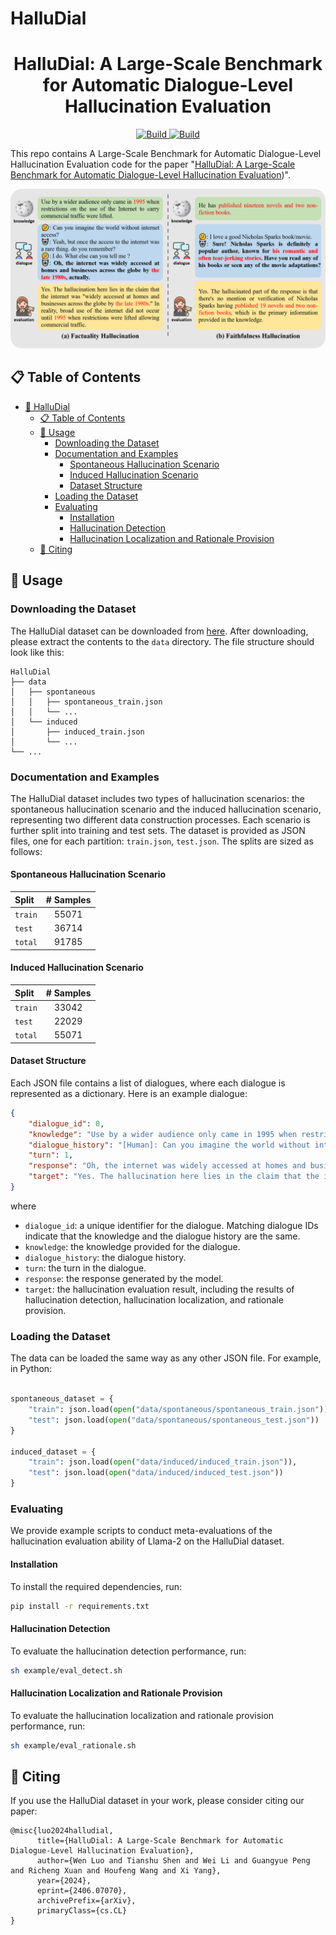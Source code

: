 # HalluDial
<h1 align="center">HalluDial: A Large-Scale Benchmark for Automatic Dialogue-Level Hallucination Evaluation</h1>
<p align="center">
    <a href="https://arxiv.org/abs/2406.07070">
            <img alt="Build" src="http://img.shields.io/badge/cs.CV-arXiv%3A2406.07070-B31B1B.svg">
    </a>
    <a href="[https://huggingface.co/datasets/MLVU/MVLU](https://drive.google.com/drive/folders/19POyHTlLc3iQKKR4oonZzIGLEQ94Wyjl)">
        <img alt="Build" src="https://img.shields.io/badge/ Dataset-HalluDial Benchmark-yellow">
    </a>
</p>

This repo contains A Large-Scale Benchmark for Automatic Dialogue-Level Hallucination Evaluation code for the paper "[HalluDial: A Large-Scale Benchmark for Automatic Dialogue-Level Hallucination Evaluation](https://arxiv.org/abs/2406.07070))".


![HalluDial](img/data_sample.png)

## 📋 Table of Contents

- [🧩 HalluDial](#-halludial)
  - [📋 Table of Contents](#-table-of-contents)
  - [📖 Usage](#-usage)
    - [Downloading the Dataset](#downloading-the-dataset)
    - [Documentation and Examples](#documentation-and-examples)
      - [Spontaneous Hallucination Scenario](#spontaneous-hallucination-scenario)
      - [Induced Hallucination Scenario](#induced-hallucination-scenario)
      - [Dataset Structure](#dataset-structure)
    - [Loading the Dataset](#loading-the-dataset)
    - [Evaluating](#evaluating)
      - [Installation](#installation)
      - [Hallucination Detection](#hallucination-detection)
      - [Hallucination Localization and Rationale Provision](#hallucination-localization-and-rationale-provision)
  - [📝 Citing](#-citing)

## 📖 Usage

### Downloading the Dataset

The HalluDial dataset can be downloaded from [here](https://drive.google.com/drive/folders/19POyHTlLc3iQKKR4oonZzIGLEQ94Wyjl?usp=sharing). After downloading, please extract the contents to the `data` directory. The file structure should look like this:

```
HalluDial
├── data
│   ├── spontaneous
│   │   ├── spontaneous_train.json
│   │   └── ...
│   └── induced
│       ├── induced_train.json
│       └── ...
└── ...
```

### Documentation and Examples

The HalluDial dataset includes two types of hallucination scenarios: the spontaneous hallucination scenario and the induced hallucination scenario, representing two different data construction processes. Each scenario is further split into training and test sets. The dataset is provided as JSON files, one for each partition: `train.json`, `test.json`. The splits are sized as follows:

#### Spontaneous Hallucination Scenario

| Split | # Samples |
|:-------|:---------:|
| `train` |   55071   |
| `test`  |  36714     |
| `total` |  91785     |

#### Induced Hallucination Scenario

| Split | # Samples |
|:-------|:---------:|
| `train` |   33042   |
| `test`  |   22029      |
| `total` |  55071     |

#### Dataset Structure

Each JSON file contains a list of dialogues, where each dialogue is represented as a dictionary. Here is an example dialogue:

```json
{
    "dialogue_id": 0,
    "knowledge": "Use by a wider audience only came in 1995 when restrictions on the use of the Internet to carry commercial traffic were lifted.",
    "dialogue_history": "[Human]: Can you imagine the world without internet access? [Assistant]: Yeah, but once the access to the internet was a rare thing. do you remember? [Human]: I do. What else can you tell me ?",
    "turn": 1,
    "response": "Oh, the internet was widely accessed at homes and businesses across the globe by the late 1980s, actually.",
    "target": "Yes. The hallucination here lies in the claim that the internet was \"widely accessed at homes and businesses across the globe by the late 1980s.\" In reality, broad use of the internet did not occur until 1995 when restrictions were lifted allowing commercial traffic.",
}
```

where

- `dialogue_id`: a unique identifier for the dialogue. Matching dialogue IDs indicate that the knowledge and the dialogue history are the same.
- `knowledge`: the knowledge provided for the dialogue.
- `dialogue_history`: the dialogue history.
- `turn`: the turn in the dialogue.
- `response`: the response generated by the model.
- `target`: the hallucination evaluation result, including the results of hallucination detection, hallucination localization, and rationale provision.

### Loading the Dataset

The data can be loaded the same way as any other JSON file. For example, in Python:

```python

spontaneous_dataset = {
    "train": json.load(open("data/spontaneous/spontaneous_train.json")),
    "test": json.load(open("data/spontaneous/spontaneous_test.json"))
}

induced_dataset = {
    "train": json.load(open("data/induced/induced_train.json")),
    "test": json.load(open("data/induced/induced_test.json"))
}
```

### Evaluating

We provide example scripts to conduct meta-evaluations of the hallucination evaluation ability of Llama-2 on the HalluDial dataset.

#### Installation

To install the required dependencies, run:

```bash
pip install -r requirements.txt
```

#### Hallucination Detection

To evaluate the hallucination detection performance, run:

```bash
sh example/eval_detect.sh
```

#### Hallucination Localization and Rationale Provision

To evaluate the hallucination localization and rationale provision performance, run:

```bash
sh example/eval_rationale.sh
```

## 📝 Citing

If you use the HalluDial dataset in your work, please consider citing our paper:

```
@misc{luo2024halludial,
      title={HalluDial: A Large-Scale Benchmark for Automatic Dialogue-Level Hallucination Evaluation}, 
      author={Wen Luo and Tianshu Shen and Wei Li and Guangyue Peng and Richeng Xuan and Houfeng Wang and Xi Yang},
      year={2024},
      eprint={2406.07070},
      archivePrefix={arXiv},
      primaryClass={cs.CL}
}
```
